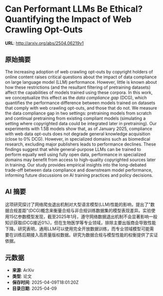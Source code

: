 # Can Performant LLMs Be Ethical? Quantifying the Impact of Web Crawling Opt-Outs

**URL**: http://arxiv.org/abs/2504.06219v1

## 原始摘要

The increasing adoption of web crawling opt-outs by copyright holders of
online content raises critical questions about the impact of data compliance on
large language model (LLM) performance. However, little is known about how
these restrictions (and the resultant filtering of pretraining datasets) affect
the capabilities of models trained using these corpora. In this work, we
conceptualize this effect as the $\textit{data compliance gap}$ (DCG), which
quantifies the performance difference between models trained on datasets that
comply with web crawling opt-outs, and those that do not. We measure the data
compliance gap in two settings: pretraining models from scratch and continual
pretraining from existing compliant models (simulating a setting where
copyrighted data could be integrated later in pretraining). Our experiments
with 1.5B models show that, as of January 2025, compliance with web data
opt-outs does not degrade general knowledge acquisition (close to 0\% DCG).
However, in specialized domains such as biomedical research, excluding major
publishers leads to performance declines. These findings suggest that while
general-purpose LLMs can be trained to perform equally well using fully open
data, performance in specialized domains may benefit from access to
high-quality copyrighted sources later in training. Our study provides
empirical insights into the long-debated trade-off between data compliance and
downstream model performance, informing future discussions on AI training
practices and policy decisions.


## AI 摘要

这项研究探讨了网络爬虫退出机制对大型语言模型(LLM)性能的影响，提出了"数据合规差距"(DCG)概念来衡量合规与非合规训练数据集的模型表现差异。实验使用15亿参数模型发现，截至2025年1月，遵守网络数据退出机制不会显著影响一般知识获取(DCG接近0%)，但在生物医学等专业领域，排除主要出版商会导致性能下降。研究表明，通用LLM可以使用完全开放数据训练，而专业领域模型可能需要在训练后期接入高质量版权数据。研究为数据合规与模型性能的权衡提供了实证依据。

## 元数据

- **来源**: ArXiv
- **类型**: 论文
- **保存时间**: 2025-04-09T18:01:20Z
- **目录日期**: 2025-04-09

